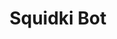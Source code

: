 ---
slug: squidki-bot
title: Squidki Bot
description: "Squidki Bot is an exciting online game. Play for free directly in your browser!"
icon: /images/new_mods/Sprunki Bot.png
url: https://wowtbc.net/sprunkin/sprunkibot/index.html
previewImage: /images/new_mods/Sprunki Bot.png
type: new mods

# SEO配置
seo:
  title: "Squidki Bot - Play Free Online Game | Fun Browser Games"
  description: "Squidki Bot - Play this fun online game for free in your browser. No download required!"
  ogImage: "/images/new_mods/Sprunki Bot.png"
  keywords: "squidki-bot, online game, browser game, free game, new mods game, play online"

videoUrls:
  - https://www.youtube.com/embed/example1
  - https://www.youtube.com/embed/example2

whyPlay:
  title: "Why Play Squidki Bot?"
  items:
    - "Immersive Gameplay: Squidki Bot offers an engaging and immersive gaming experience that will keep you entertained for hours"
    - "Challenging Levels: Test your skills with increasingly difficult challenges and obstacles"
    - "Beautiful Graphics: Enjoy stunning visuals and smooth animations that bring the game world to life"
    - "Regular Updates: New content and features are added regularly to keep the game fresh and exciting"
    - "Free to Play: Experience all the fun without spending a penny"
    - "Community Features: Connect with other players, share strategies, and compete for high scores"
    - "Cross-Platform: Play on any device with a web browser, no downloads required"

features:
  title: "Key Features of Squidki Bot"
  image: "/images/new_mods/Sprunki Bot.png"
  items:
    - "Intuitive Controls: Easy to learn controls make Squidki Bot accessible for players of all skill levels"
    - "Multiple Game Modes: Enjoy various gameplay options that provide different challenges and experiences"
    - "Character Customization: Personalize your gaming experience with unique characters and items"
    - "Achievement System: Complete special tasks to earn rewards and recognition"
    - "Leaderboards: Compete with players worldwide and see who can achieve the highest scores"

characteristics:
  title: "Game Characteristics"
  image: "/images/new_mods/Sprunki Bot.png"
  items:
    - "Genre: New mods game with elements of strategy and skill"
    - "Difficulty: Suitable for both casual gamers and those seeking a challenge"
    - "Play Time: Quick sessions or extended gameplay, depending on your preference"
    - "Art Style: Vibrant and engaging visuals that enhance the gaming experience"
    - "Sound Design: Immersive audio that complements the gameplay perfectly"

info: "Squidki Bot is an exciting online game that offers players a unique and engaging gaming experience. With its intuitive controls, stunning visuals, and challenging gameplay, Squidki Bot provides hours of entertainment for players of all ages and skill levels. Whether you're looking for a quick gaming session during a break or an extended play session, Squidki Bot delivers an immersive experience that will keep you coming back for more. The game features multiple levels of increasing difficulty, ensuring that players are constantly challenged as they progress. With regular updates adding new content and features, Squidki Bot remains fresh and exciting, providing endless entertainment options for its growing community of players."

howToPlayIntro: "Welcome to Squidki Bot! This guide will walk you through the basics and help you master the game. Whether you're a beginner or looking to improve your skills, these tips and instructions will enhance your gaming experience."

howToPlaySteps:
  - title: "Getting Started"
    description: "Begin your Squidki Bot adventure by familiarizing yourself with the controls. Use your keyboard or mouse to navigate through the game interface. The tutorial will guide you through the basic mechanics and help you understand the objectives."
  - title: "Understanding the Objectives"
    description: "In Squidki Bot, your main goal is to progress through levels by completing specific objectives. Each level presents unique challenges that require different strategies and approaches."
  - title: "Mastering the Controls"
    description: "Practice using the controls to improve your precision and reaction time. Squidki Bot requires quick reflexes and strategic thinking to overcome obstacles and defeat opponents."
  - title: "Utilizing Power-ups"
    description: "Collect power-ups throughout the game to enhance your abilities and overcome difficult challenges. Each power-up offers unique advantages that can be crucial for success."
  - title: "Developing Strategies"
    description: "As you progress in Squidki Bot, develop effective strategies for different scenarios. Analyze patterns, anticipate challenges, and adapt your approach to maximize your performance."

faq:
  title: "Frequently Asked Questions about Squidki Bot"
  items:
    - question: "Is Squidki Bot free to play?"
      answer: "Yes, Squidki Bot is completely free to play directly in your web browser. No downloads or purchases are required to enjoy the full game experience."
    - question: "Can I play Squidki Bot on mobile devices?"
      answer: "Yes, Squidki Bot is optimized for both desktop and mobile play. You can enjoy the game on any device with a web browser and internet connection."
    - question: "Are there any in-game purchases?"
      answer: "While Squidki Bot is free to play, there may be optional in-game purchases available for cosmetic items or additional features that don't affect core gameplay."
    - question: "How often is Squidki Bot updated?"
      answer: "The developers regularly update Squidki Bot with new content, features, and improvements based on player feedback and game performance."
    - question: "Can I play Squidki Bot offline?"
      answer: "Currently, Squidki Bot requires an internet connection to play as it's a browser-based online game."
    - question: "Is Squidki Bot suitable for children?"
      answer: "Yes, Squidki Bot is designed to be family-friendly and suitable for players of all ages."
    - question: "How do I report bugs or issues?"
      answer: "If you encounter any problems while playing Squidki Bot, you can report them through the game's support page or contact the developers directly through their website."
    - question: "Still Have Questions?"
      answer: "If you have additional questions about Squidki Bot that aren't covered in this FAQ, please visit our support center or contact our customer service team for assistance."
---